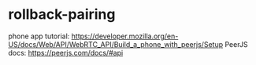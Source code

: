 # rollback-pairing
phone app tutorial: https://developer.mozilla.org/en-US/docs/Web/API/WebRTC_API/Build_a_phone_with_peerjs/Setup
PeerJS docs: https://peerjs.com/docs/#api
